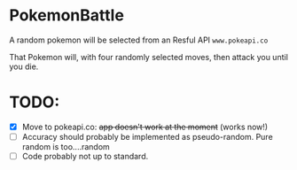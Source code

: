 PokemonBattle
=============

A random pokemon will be selected from an Resful API `www.pokeapi.co`

That Pokemon will, with four randomly selected moves, then attack you until you die.

TODO:
============

- [x] Move to pokeapi.co: <del>app doesn't work at the moment</del> (works now!)
- [ ] Accuracy should probably be implemented as pseudo-random. Pure random is too....random
- [ ] Code probably not up to standard.
